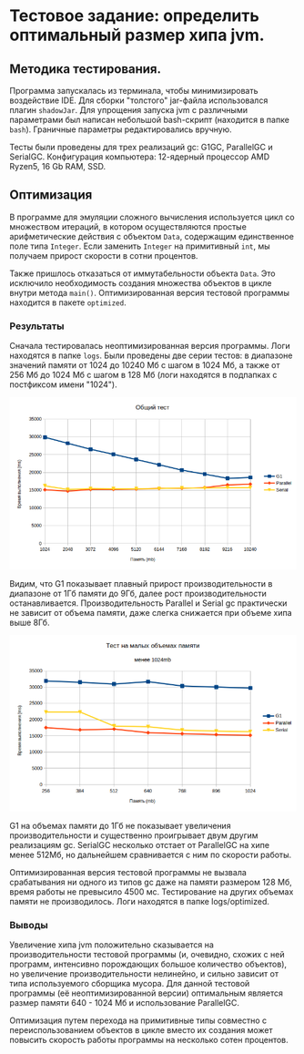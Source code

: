 # Тестовое задание: определить оптимальный размер хипа jvm.

## Методика тестирования.

Программа запускалась из терминала, чтобы минимизировать 
воздействие IDE. Для сборки "толстого" jar-файла использовался плагин `shadowJar`. 
Для упрощения запуска 
jvm с различными параметрами был написан небольшой bash-скрипт (находится в папке `bash`).
Граничные параметры редактировались вручную. 

Тесты были проведены для трех реализаций gc: G1GC, ParallelGC и SerialGC. Конфигурация компьютера:
12-ядерный процессор AMD Ryzen5, 16 Gb RAM, SSD.

## Оптимизация

В программе для эмуляции сложного вычисления используется цикл со множеством итераций, в котором
осуществляются простые арифметические действия с объектом `Data`, содержащим единственное поле
типа `Integer`. Если заменить `Integer` на примитивный `int`, мы получаем прирост скорости
в сотни процентов. 

Также пришлось отказаться от иммутабельности объекта `Data`. Это исключило 
необходимость создания множества объектов в цикле внутри метода `main()`. Оптимизированная версия тестовой
программы находится в пакете `optimized`.

### Результаты

Сначала тестировалась неоптимизированная версия программы. Логи находятся в папке `logs`. Были проведены две серии тестов:
в диапазоне значений памяти от 1024 до 10240 Мб
с шагом в 1024 Мб, а также от 256 Мб до 1024 Мб с шагом в 128 Мб (логи находятся в подпапках с постфиксом имени "1024").

![Main test](MainTest.png)

Видим, что G1 показывает плавный прирост производительности в диапазоне от 1Гб памяти до 9Гб, далее рост производительности
останавливается. Производительность Parallel и Serial gc практически не зависит от объема памяти, даже слегка снижается при
объеме хипа выше 8Гб.

![Test on heap less than 1024 Mb](TestLess1024.png)

G1 на объемах памяти до 1Гб не показывает увеличения производительности и существенно проигрывает двум другим реализациям gc.
SerialGC несколько отстает от ParallelGC на хипе менее 512Мб, но дальнейшем сравнивается с ним по скорости работы.

Оптимизированная версия тестовой программы не вызвала срабатывания ни одного из типов gc даже на памяти размером 128 Мб,
время работы не превысило 4500 мс. Тестирование на других объемах памяти не производилось. Логи находятся в папке logs/optimized.

### Выводы

Увеличение хипа jvm положительно сказывается на производительности тестовой программы (и, очевидно, схожих с ней программ,
интенсивно порождающих большое количество объектов), но увеличение производительности нелинейно, и сильно зависит от типа
используемого сборщика мусора. Для данной тестовой программы (её неоптимизированной версии) оптимальным является размер
памяти 640 - 1024 Мб и использование ParallelGC.

Оптимизация путем перехода на примитивные типы совместно с переиспользованием объектов в цикле вместо их создания может повысить
скорость работы программы на несколько сотен процентов.






